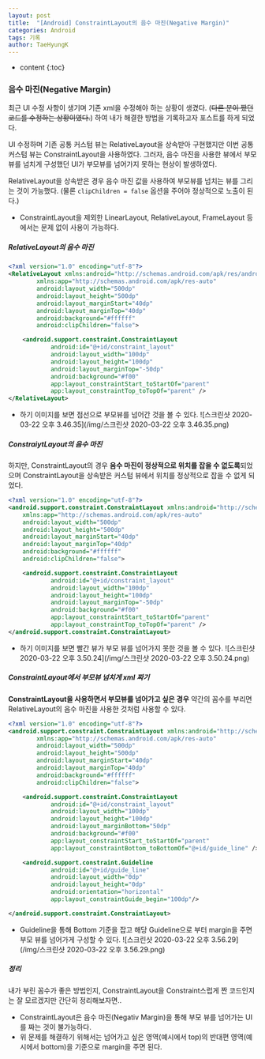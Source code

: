 ```yaml
---
layout: post
title:  "[Android] ConstraintLayout의 음수 마진(Negative Margin)"
categories: Android
tags: 기록
author: TaeHyungK
---
```


* content
{:toc}

### 음수 마진(Negative Margin)

최근 UI 수정 사항이 생기며 기존 xml을 수정해야 하는 상황이 생겼다. (~~다른 분이 짰던 코드를 수정하는 상황이였다.~~) 하여 내가 해결한 방법을 기록하고자 포스트를 하게 되었다.

UI 수정하며 기존 공통 커스텀 뷰는 RelativeLayout을 상속받아 구현했지만 이번 공통 커스텀 뷰는 ConstraintLayout을 사용하였다. 그러자, 음수 마진을 사용한 뷰에서 부모 뷰를 넘치게 구성했던 UI가 부모뷰를 넘어가지 못하는 현상이 발생하였다.

RelativeLayout을 상속받은 경우 음수 마진 값을 사용하여 부모뷰를 넘치는 뷰를 그리는 것이 가능했다. (물론 `clipChildren = false` 옵션을 주어야 정상적으로 노출이 된다.)
- ConstraintLayout을 제외한 LinearLayout, RelativeLayout, FrameLayout 등에서는 문제 없이 사용이 가능하다.








##### RelativeLayout의 음수 마진

```xml
<?xml version="1.0" encoding="utf-8"?>
<RelativeLayout xmlns:android="http://schemas.android.com/apk/res/android"
        xmlns:app="http://schemas.android.com/apk/res-auto"
        android:layout_width="500dp"
        android:layout_height="500dp"
        android:layout_marginStart="40dp"
        android:layout_marginTop="40dp"
        android:background="#ffffff"
        android:clipChildren="false">

    <android.support.constraint.ConstraintLayout
            android:id="@+id/constraint_layout"
            android:layout_width="100dp"
            android:layout_height="100dp"
            android:layout_marginTop="-50dp"
            android:background="#f00"
            app:layout_constraintStart_toStartOf="parent"
            app:layout_constraintTop_toTopOf="parent" />
</RelativeLayout>
```

- 하기 이미지를 보면 점선으로 부모뷰를 넘어간 것을 볼 수 있다.
![스크린샷 2020-03-22 오후 3.46.35](/img/스크린샷 2020-03-22 오후 3.46.35.png)


##### ConstraiytLayout의 음수 마진

하지만, ConstraintLayout의 경우 **음수 마진이 정상적으로 위치를 잡을 수 없도록**되었으며 ConstraintLayout을 상속받은 커스텀 뷰에서 위치를 정상적으로 잡을 수 없게 되었다.
```xml
<?xml version="1.0" encoding="utf-8"?>
<android.support.constraint.ConstraintLayout xmlns:android="http://schemas.android.com/apk/res/android"
    xmlns:app="http://schemas.android.com/apk/res-auto"
    android:layout_width="500dp"
    android:layout_height="500dp"
    android:layout_marginStart="40dp"
    android:layout_marginTop="40dp"
    android:background="#ffffff"
    android:clipChildren="false">

    <android.support.constraint.ConstraintLayout
            android:id="@+id/constraint_layout"
            android:layout_width="100dp"
            android:layout_height="100dp"
            android:layout_marginTop="-50dp"
            android:background="#f00"
            app:layout_constraintStart_toStartOf="parent"
            app:layout_constraintTop_toTopOf="parent" />
</android.support.constraint.ConstraintLayout>
```

- 하기 이미지를 보면 빨간 뷰가 부모 뷰를 넘어가지 못한 것을 볼 수 있다.
![스크린샷 2020-03-22 오후 3.50.24](/img/스크린샷 2020-03-22 오후 3.50.24.png)


##### ConstraintLayout에서 부모뷰 넘치게 xml 짜기

**ConstraintLayout을 사용하면서 부모뷰를 넘어가고 싶은 경우** 약간의 꼼수를 부리면 RelativeLayout의 음수 마진을 사용한 것처럼 사용할 수 있다.
```xml
<?xml version="1.0" encoding="utf-8"?>
<android.support.constraint.ConstraintLayout xmlns:android="http://schemas.android.com/apk/res/android"
        xmlns:app="http://schemas.android.com/apk/res-auto"
        android:layout_width="500dp"
        android:layout_height="500dp"
        android:layout_marginStart="40dp"
        android:layout_marginTop="40dp"
        android:background="#ffffff"
        android:clipChildren="false">

    <android.support.constraint.ConstraintLayout
            android:id="@+id/constraint_layout"
            android:layout_width="100dp"
            android:layout_height="100dp"
            android:layout_marginBottom="50dp"
            android:background="#f00"
            app:layout_constraintStart_toStartOf="parent"
            app:layout_constraintBottom_toBottomOf="@+id/guide_line" />

    <android.support.constraint.Guideline
            android:id="@+id/guide_line"
            android:layout_width="0dp"
            android:layout_height="0dp"
            android:orientation="horizontal"
            app:layout_constraintGuide_begin="100dp"/>

</android.support.constraint.ConstraintLayout>
```

- Guideline을 통해 Bottom 기준을 잡고 해당 Guideline으로 부터 margin을 주면 부모 뷰를 넘어가게 구성할 수 있다.
![스크린샷 2020-03-22 오후 3.56.29](/img/스크린샷 2020-03-22 오후 3.56.29.png)

 
##### 정리

내가 부린 꼼수가 좋은 방법인지, ConstraintLayout을 Constraint스럽게 짠 코드인지는 잘 모르겠지만 간단히 정리해보자면..
- ConstraintLayout은 음수 마진(Negativ Margin)을 통해 부모 뷰를 넘어가는 UI를 짜는 것이 불가능하다.
- 위 문제를 해결하기 위해서는 넘어가고 싶은 영역(예시에서 top)의 반대편 영역(예시에서 bottom)을 기준으로 margin을 주면 된다.
